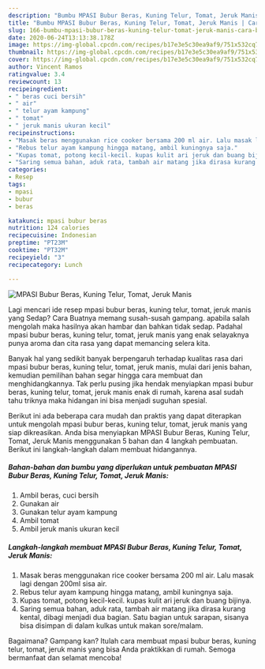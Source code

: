 ```yaml
---
description: "Bumbu MPASI Bubur Beras, Kuning Telur, Tomat, Jeruk Manis | Cara Bikin MPASI Bubur Beras, Kuning Telur, Tomat, Jeruk Manis Yang Menggugah Selera"
title: "Bumbu MPASI Bubur Beras, Kuning Telur, Tomat, Jeruk Manis | Cara Bikin MPASI Bubur Beras, Kuning Telur, Tomat, Jeruk Manis Yang Menggugah Selera"
slug: 166-bumbu-mpasi-bubur-beras-kuning-telur-tomat-jeruk-manis-cara-bikin-mpasi-bubur-beras-kuning-telur-tomat-jeruk-manis-yang-menggugah-selera
date: 2020-06-24T13:13:38.178Z
image: https://img-global.cpcdn.com/recipes/b17e3e5c30ea9af9/751x532cq70/mpasi-bubur-beras-kuning-telur-tomat-jeruk-manis-foto-resep-utama.jpg
thumbnail: https://img-global.cpcdn.com/recipes/b17e3e5c30ea9af9/751x532cq70/mpasi-bubur-beras-kuning-telur-tomat-jeruk-manis-foto-resep-utama.jpg
cover: https://img-global.cpcdn.com/recipes/b17e3e5c30ea9af9/751x532cq70/mpasi-bubur-beras-kuning-telur-tomat-jeruk-manis-foto-resep-utama.jpg
author: Vincent Ramos
ratingvalue: 3.4
reviewcount: 13
recipeingredient:
- " beras cuci bersih"
- " air"
- " telur ayam kampung"
- " tomat"
- " jeruk manis ukuran kecil"
recipeinstructions:
- "Masak beras menggunakan rice cooker bersama 200 ml air. Lalu masak lagi dengan 200ml sisa air."
- "Rebus telur ayam kampung hingga matang, ambil kuningnya saja."
- "Kupas tomat, potong kecil-kecil. kupas kulit ari jeruk dan buang bijinya."
- "Saring semua bahan, aduk rata, tambah air matang jika dirasa kurang kental, dibagi menjadi dua bagian. Satu bagian untuk sarapan, sisanya bisa disimpan di dalam kulkas untuk makan sore/malam."
categories:
- Resep
tags:
- mpasi
- bubur
- beras

katakunci: mpasi bubur beras 
nutrition: 124 calories
recipecuisine: Indonesian
preptime: "PT23M"
cooktime: "PT32M"
recipeyield: "3"
recipecategory: Lunch

---
```



![MPASI Bubur Beras, Kuning Telur, Tomat, Jeruk Manis](https://img-global.cpcdn.com/recipes/b17e3e5c30ea9af9/751x532cq70/mpasi-bubur-beras-kuning-telur-tomat-jeruk-manis-foto-resep-utama.jpg)

Lagi mencari ide resep mpasi bubur beras, kuning telur, tomat, jeruk manis yang Sedap? Cara Buatnya memang susah-susah gampang. apabila salah mengolah maka hasilnya akan hambar dan bahkan tidak sedap. Padahal mpasi bubur beras, kuning telur, tomat, jeruk manis yang enak selayaknya punya aroma dan cita rasa yang dapat memancing selera kita.



Banyak hal yang sedikit banyak berpengaruh terhadap kualitas rasa dari mpasi bubur beras, kuning telur, tomat, jeruk manis, mulai dari jenis bahan, kemudian pemilihan bahan segar hingga cara membuat dan menghidangkannya. Tak perlu pusing jika hendak menyiapkan mpasi bubur beras, kuning telur, tomat, jeruk manis enak di rumah, karena asal sudah tahu triknya maka hidangan ini bisa menjadi suguhan spesial.


Berikut ini ada beberapa cara mudah dan praktis yang dapat diterapkan untuk mengolah mpasi bubur beras, kuning telur, tomat, jeruk manis yang siap dikreasikan. Anda bisa menyiapkan MPASI Bubur Beras, Kuning Telur, Tomat, Jeruk Manis menggunakan 5 bahan dan 4 langkah pembuatan. Berikut ini langkah-langkah dalam membuat hidangannya.

<!--inarticleads1-->

##### Bahan-bahan dan bumbu yang diperlukan untuk pembuatan MPASI Bubur Beras, Kuning Telur, Tomat, Jeruk Manis:

1. Ambil  beras, cuci bersih
1. Gunakan  air
1. Gunakan  telur ayam kampung
1. Ambil  tomat
1. Ambil  jeruk manis ukuran kecil




<!--inarticleads2-->

##### Langkah-langkah membuat MPASI Bubur Beras, Kuning Telur, Tomat, Jeruk Manis:

1. Masak beras menggunakan rice cooker bersama 200 ml air. Lalu masak lagi dengan 200ml sisa air.
1. Rebus telur ayam kampung hingga matang, ambil kuningnya saja.
1. Kupas tomat, potong kecil-kecil. kupas kulit ari jeruk dan buang bijinya.
1. Saring semua bahan, aduk rata, tambah air matang jika dirasa kurang kental, dibagi menjadi dua bagian. Satu bagian untuk sarapan, sisanya bisa disimpan di dalam kulkas untuk makan sore/malam.




Bagaimana? Gampang kan? Itulah cara membuat mpasi bubur beras, kuning telur, tomat, jeruk manis yang bisa Anda praktikkan di rumah. Semoga bermanfaat dan selamat mencoba!
